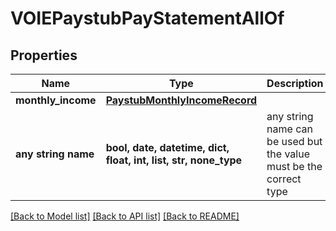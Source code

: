 # VOIEPaystubPayStatementAllOf


## Properties
Name | Type | Description | Notes
------------ | ------------- | ------------- | -------------
**monthly_income** | [**PaystubMonthlyIncomeRecord**](PaystubMonthlyIncomeRecord.md) |  | [optional] 
**any string name** | **bool, date, datetime, dict, float, int, list, str, none_type** | any string name can be used but the value must be the correct type | [optional]

[[Back to Model list]](../README.md#documentation-for-models) [[Back to API list]](../README.md#documentation-for-api-endpoints) [[Back to README]](../README.md)


